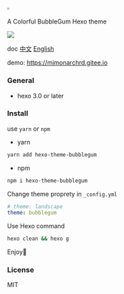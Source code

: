 # <img src="https://static.xiaoblogs.cn/img/20210920134002.png" style="zoom: 33%;" />

A Colorful BubbleGum Hexo theme

![](https://static.xiaoblogs.cn/img/%E6%A2%AF%E5%BD%A2.png)

doc [中文](https://github.com/MIMONATCH/hexo-theme-BubbleGum/blob/main/README.md) [English](https://github.com/MIMONATCH/hexo-theme-BubbleGum/blob/main/doc/README-en.md)

demo: https://mimonarchrd.gitee.io

### General

- hexo 3.0 or later

### Install

use `yarn` or `npm`

- yarn

```sh
yarn add hexo-theme-bubblegum
```

- npm

```sh
npm i hexo-theme-bubblegum
```

Change theme proprety in `_config.yml` 

```yaml
# theme: landscape
theme: bubblegum
```

Use Hexo command

```sh
hexo clean && hexo g
```

Enjoy🍺

### License

MIT

